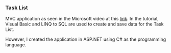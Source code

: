 ### Task List

MVC application as seen in the Microsoft video at this [link](http://www.asp.net/mvc/videos/mvc-2/how-do-i/creating-a-tasklist-application-with-aspnet-mvc). In the tutorial, Visual Basic and LINQ to SQL are used to create and save data for the Task List. 

However, I created the application in ASP.NET using C# as the programming language.
